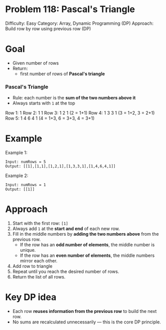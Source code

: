 # Problem 118: Pascal's Triangle
Difficulty: Easy
Category: Array, Dynamic Programming (DP)
Approach: Build row by row using previous row (DP)

# Goal
- Given number of rows
- Return:
    - first number of rows of **Pascal's triangle**

### Pascal's Triangle
- Rule: each number is the **sum of the two numbers above it**  
- Always starts with `1` at the top  

Row 1:        1
Row 2:       1 1
Row 3:      1 2 1     (2 = 1+1)
Row 4:     1 3 3 1    (3 = 1+2, 3 = 2+1)
Row 5:    1 4 6 4 1   (4 = 1+3, 6 = 3+3, 4 = 3+1)

# Example
Example 1:

    Input: numRows = 5
    Output: [[1],[1,1],[1,2,1],[1,3,3,1],[1,4,6,4,1]]

Example 2:

    Input: numRows = 1
    Output: [[1]]

# Approach
1. Start with the first row: `[1]`
2. Always add `1` at the **start and end** of each new row.
3. Fill in the middle numbers by **adding the two numbers above** from the previous row.
   - If the row has an **odd number of elements**, the middle number is unique.
   - If the row has an **even number of elements**, the middle numbers mirror each other.
4. Add row to triangle
5. Repeat until you reach the desired number of rows.
6. Return the list of all rows.

# Key DP idea
- Each row **reuses information from the previous row** to build the next row.
- No sums are recalculated unnecessarily — this is the core DP principle.